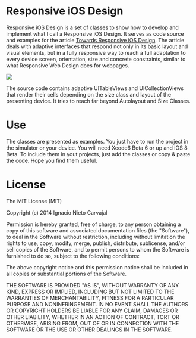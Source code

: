 # Responsive iOS Design

Responsive iOS Design is a set of classes to show how to develop and implement what I call a Responsive iOS Design. It serves as code source and examples for the article [Towards Responsive iOS Design](http://digitalleaves.com/blog/towards-responsive-ios-design-beyond-size-classes-and-auto-layout-i/). The article deals with adaptive interfaces that respond not only in its basic layout and visual elements, but in a fully responsive way to reach a full adaptation to every device screen, orientation, size and concrete constraints, similar to what Responsive Web Design does for webpages.

![](http://digitalleaves.com/wp-content/uploads/2014/09/ResponsiveTableviewsCorrect.jpg)

The source code contains adaptive UITableViews and UICollectionViews that render their cells depending on the size class and layout of the presenting device. It tries to reach far beyond Autolayout and Size Classes.

# Use

The classes are presented as examples. You just have to run the project in the simulator or your device. You will need Xcode6 Beta 6 or up and iOS 8 Beta. To include them in yout projects, just add the classes or copy & paste the code. Hope you find them useful.

# License

The MIT License (MIT)

Copyright (c) 2014 Ignacio Nieto Carvajal

Permission is hereby granted, free of charge, to any person obtaining a copy
of this software and associated documentation files (the "Software"), to deal
in the Software without restriction, including without limitation the rights
to use, copy, modify, merge, publish, distribute, sublicense, and/or sell
copies of the Software, and to permit persons to whom the Software is
furnished to do so, subject to the following conditions:

The above copyright notice and this permission notice shall be included in
all copies or substantial portions of the Software.

THE SOFTWARE IS PROVIDED "AS IS", WITHOUT WARRANTY OF ANY KIND, EXPRESS OR
IMPLIED, INCLUDING BUT NOT LIMITED TO THE WARRANTIES OF MERCHANTABILITY,
FITNESS FOR A PARTICULAR PURPOSE AND NONINFRINGEMENT. IN NO EVENT SHALL THE
AUTHORS OR COPYRIGHT HOLDERS BE LIABLE FOR ANY CLAIM, DAMAGES OR OTHER
LIABILITY, WHETHER IN AN ACTION OF CONTRACT, TORT OR OTHERWISE, ARISING FROM,
OUT OF OR IN CONNECTION WITH THE SOFTWARE OR THE USE OR OTHER DEALINGS IN
THE SOFTWARE.
